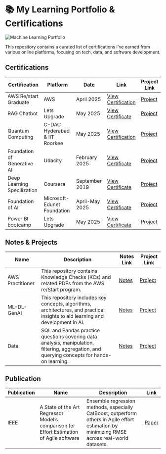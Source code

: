# 📚 My Learning Portfolio & Certifications 

![Machine Learning Portfolio](https://github.com/user-attachments/assets/1a8b3b5b-63bf-4f31-8e55-b20266f0d374)



This repository contains a curated list of certifications I've earned from various online platforms, focusing on tech, data, and software development.

## Certifications

| Certification | Platform | Date | Link | Project Link |
|---------------|----------|------|------|------------|
| AWS Re/start Graduate | AWS | April 2025| [View Certification](https://www.credly.com/badges/e71deb75-bf4d-4704-b0a1-0ac215c38bb6/linked_in_profile) |  [Project](https://www.credly.com/badges/e71deb75-bf4d-4704-b0a1-0ac215c38bb6/linked_in_profile)
| RAG Chatbot | Lets Upgrade | May 2025 | [View Certificate](https://github.com/abhishek1397/learning-portfolio/blob/main/AI-ML/RAG%20Chatbot.md) | [Project](https://github.com/abhishek1397/PDF-RAG-Chatbot) |
| Quantum Computing | C-DAC Hyderabad & IIT Roorkee | May 2025 | [View Certification](https://drive.google.com/file/d/1JibgvhVKMGX7C_WJQseIKU1fymU9oYWI/view?usp=drive_link) | [Project](https://drive.google.com/file/d/1JibgvhVKMGX7C_WJQseIKU1fymU9oYWI/view?usp=drive_link) |
| Foundation of Generative AI | Udacity | February 2025 | [View Certificate](https://www.udacity.com/certificate/e/d77ce664-b7bc-11ef-a296-7fee6a7d821a) | [Project](https://www.udacity.com/certificate/e/d77ce664-b7bc-11ef-a296-7fee6a7d821a)
| Deep Learning Specilization | Coursera | September 2019 | [View Certificate](https://www.coursera.org/account/accomplishments/specialization/TUV453MMM6TF) | [Project](https://www.coursera.org/account/accomplishments/specialization/TUV453MMM6TF)
| Foundation of AI | Microsoft-Edunet Foundation | April-May 2025 | [View Certificate](https://github.com/abhishek1397/learning-portfolio/blob/main/AI-ML/Fundamental%20of%20AI.md) | [Project](https://github.com/abhishek1397/Weekly-Forecast-Sale) |
| Power BI bootcamp | Lets Upgrade | May 2025 | [View Certificate](https://github.com/user-attachments/files/20524589/LUEPBIMAY125611.pdf) | [Project](https://github.com/user-attachments/files/20524589/LUEPBIMAY125611.pdf) |
 



## Notes & Projects

| Name | Description | Notes Link | Project Link |
|------|------------|-------|---------|
| AWS Practitioner | This repository contains Knowledge Checks (KCs) and related PDFs from the AWS re/Start program. | [Notes](https://github.com/abhishek1397/AWS-reStart) | [Project](https://github.com/abhishek1397/AWS-reStart) |
| ML-DL-GenAI | This repository includes key concepts, algorithms, architectures, and practical insights to aid learning and development in AI. | [Notes](https://github.com/abhishek1397/Machine-Learning) | [Project](https://github.com/abhishek1397/Machine-Learning) |
| Data | SQL and Pandas practice questions covering data analysis, manipulation, filtering, aggregation, and querying concepts for hands-on learning. | [Notes](https://github.com/abhishek1397/Data) | [Project](https://github.com/abhishek1397/Data) |

## Publication

| Publication | Name | Description | Link |
|------|-------------|--------------|-----|
| IEEE | A State of the Art Regressor Model’s comparison for Effort Estimation of Agile software  | Ensemble regression methods, especially CatBoost, outperform others in Agile effort estimation by minimizing RMSE across real-world datasets. | [Paper](https://ieeexplore.ieee.org/document/9445345) | 

